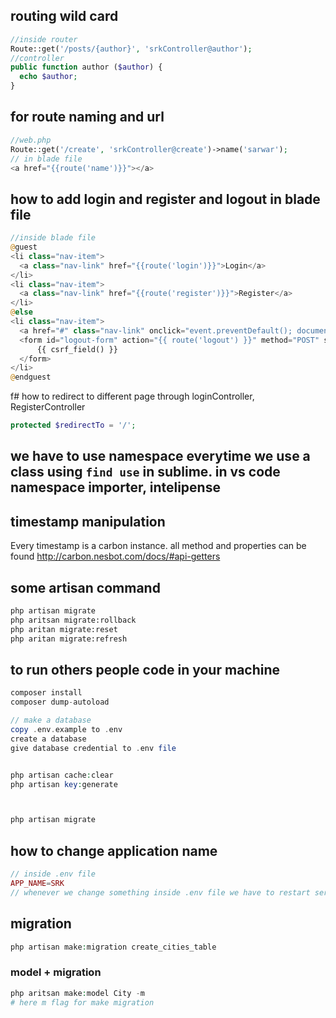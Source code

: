 ## routing wild card
~~~php
//inside router
Route::get('/posts/{author}', 'srkController@author');
//controller
public function author ($author) {
  echo $author;
}
~~~

## for route naming and url
~~~php
//web.php
Route::get('/create', 'srkController@create')->name('sarwar');
// in blade file
<a href="{{route('name')}}"></a>
~~~

## how to add login and register and logout in blade file
~~~php
//inside blade file
@guest
<li class="nav-item">
  <a class="nav-link" href="{{route('login')}}">Login</a>
</li>
<li class="nav-item">
  <a class="nav-link" href="{{route('register')}}">Register</a>
</li>
@else 
<li class="nav-item">
  <a href="#" class="nav-link" onclick="event.preventDefault(); document.getElementById('logout-form').submit();">logout</a>
  <form id="logout-form" action="{{ route('logout') }}" method="POST" style="display: none;">
      {{ csrf_field() }}
  </form>
</li>
@endguest

~~~

f# how to redirect to different page through loginController, RegisterController

~~~php
protected $redirectTo = '/';
~~~



## we have to use namespace everytime we use a class using `find use` in sublime.  in vs code namespace importer, intelipense


## timestamp manipulation
Every timestamp is a carbon instance. all method and properties can be found http://carbon.nesbot.com/docs/#api-getters

## some artisan command 
~~~bash
php artisan migrate
php aritsan migrate:rollback
php aritan migrate:reset
php aritan migrate:refresh
~~~

## to run others people code in your machine

~~~php
composer install
composer dump-autoload

// make a database 
copy .env.example to .env
create a database
give database credential to .env file


php artisan cache:clear
php artisan key:generate



php artisan migrate
~~~

##  how to change application name

~~~php
// inside .env file
APP_NAME=SRK
// whenever we change something inside .env file we have to restart server
~~~

## migration 
~~~php
php artisan make:migration create_cities_table
~~~

### model + migration 
~~~php
php aritsan make:model City -m
# here m flag for make migration
~~~










